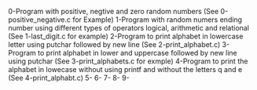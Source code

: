 0-Program with positive, negtive and zero random numbers (See 0-positive_negative.c for Example)
1-Program with random numers ending number using different types of operators logical, arithmetic and relational (See 1-last_digit.c for example)
2-Program to print alphabet in lowercase letter using putchar followed by new line (See 2-print_alphabet.c)
3-Program to print alphabet in lower and uppercase followed by new line using putchar (See 3-print_alphabets.c for exmple)
4-Program to print the alphabet in lowecase without using printf and without the letters q and e (See 4-print_alphabt.c)
5-
6-
7-
8-
9-
